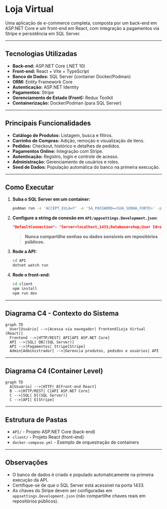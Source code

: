 # Loja Virtual

Uma aplicação de e-commerce completa, composta por um back-end em ASP.NET Core e um front-end em React, com integração a pagamentos via Stripe e persistência em SQL Server.

---

## Tecnologias Utilizadas

- **Back-end:** ASP.NET Core (.NET 10)
- **Front-end:** React + Vite + TypeScript
- **Banco de Dados:** SQL Server (container Docker/Podman)
- **ORM:** Entity Framework Core
- **Autenticação:** ASP.NET Identity
- **Pagamentos:** Stripe
- **Gerenciamento de Estado (Front):** Redux Toolkit
- **Containerização:** Docker/Podman (para SQL Server)

---

## Principais Funcionalidades

- **Catálogo de Produtos:** Listagem, busca e filtros.
- **Carrinho de Compras:** Adição, remoção e visualização de itens.
- **Pedidos:** Checkout, histórico e detalhes de pedidos.
- **Pagamentos Online:** Integração com Stripe.
- **Autenticação:** Registro, login e controle de acesso.
- **Administração:** Gerenciamento de usuários e roles.
- **Seed de Dados:** População automática do banco na primeira execução.

---

## Como Executar

1. **Suba o SQL Server em um container:**
   ```sh
   podman run -e 'ACCEPT_EULA=Y' -e 'SA_PASSWORD=<SUA_SENHA_FORTE>' -p 1433:1433 mcr.microsoft.com/mssql/server:2022-latest
   ```

2. **Configure a string de conexão em `API/appsettings.Development.json`:**
   ```json
   "DefaultConnection": "Server=localhost,1433;Database=shop;User Id=sa;Password=<SUA_SENHA_FORTE>;TrustServerCertificate=True;"
   ```
   > **Nunca compartilhe senhas ou dados sensíveis em repositórios públicos.**

3. **Rode a API:**
   ```sh
   cd API
   dotnet watch run
   ```

4. **Rode o front-end:**
   ```sh
   cd client
   npm install
   npm run dev
   ```

---

## Diagrama C4 - Contexto do Sistema

```mermaid
graph TD
  User[Usuário] -->|Acessa via navegador| Frontend[Loja Virtual (React)]
  Frontend -->|HTTP/REST| API[API ASP.NET Core]
  API -->|SQL| DB[(SQL Server)]
  API -->|Pagamentos| Stripe[Stripe]
  Admin[Administrador] -->|Gerencia produtos, pedidos e usuários| API
```

---

## Diagrama C4 (Container Level)

```mermaid
graph TD
  A[Usuário] -->|HTTP| B[Front-end React]
  B -->|HTTP/REST| C[API ASP.NET Core]
  C -->|SQL| D[(SQL Server)]
  C -->|API| E[Stripe]
```

---

## Estrutura de Pastas

- `API/` - Projeto ASP.NET Core (back-end)
- `client/` - Projeto React (front-end)
- `docker-compose.yml` - Exemplo de orquestração de containers

---

## Observações

- O banco de dados é criado e populado automaticamente na primeira execução da API.
- Certifique-se de que o SQL Server está acessível na porta 1433.
- As chaves do Stripe devem ser configuradas em `appsettings.Development.json` (não compartilhe chaves reais em repositórios públicos). 